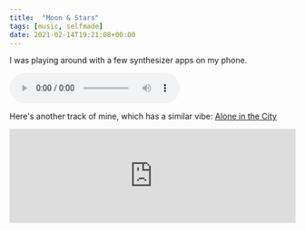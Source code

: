 ```yaml
---
title:  "Moon & Stars"
tags: [music, selfmade]
date: 2021-02-14T19:21:08+00:00
---
```


I was playing around with a few synthesizer apps on my phone.

<audio controls>
  <source src="/attachments/Kolya - Moon & Stars.mp3" type="audio/mpeg">
</audio>

Here's another track of mine, which has a similar vibe: [Alone in the City](https://soundcloud.com/kolya33/alone-in-the-city)

<iframe src="https://w.soundcloud.com/player/?url=https://soundcloud.com/kolya33/alone-in-the-city" width="100%" height="166" scrolling="no" frameborder="no" allowfullscreen=""></iframe>